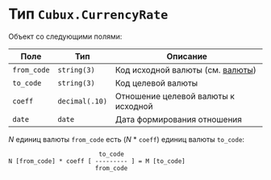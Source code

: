 Тип `Cubux.CurrencyRate`
========================

Объект со следующими полями:

Поле        | Тип            | Описание
----------- | -------------- | --------
`from_code` | `string(3)`    | Код исходной валюты (см. [валюты][])
`to_code`   | `string(3)`    | Код целевой валюты
`coeff`     | `decimal(.10)` | Отношение целевой валюты к исходной
`date`      | `date`         | Дата формирования отношения

_N_ единиц валюты `from_code` есть (_N_ * `coeff`) единиц валюты
`to_code`:

                             to_code
    N [from_code] * coeff [ --------- ] = M [to_code]
                            from_code


[валюты]: ../public/currency.md
